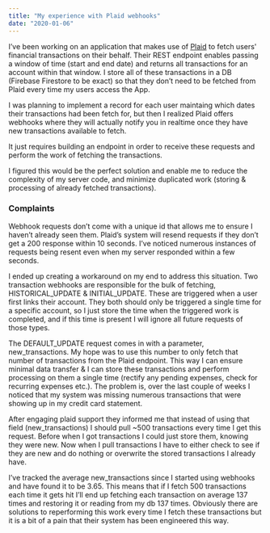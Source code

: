 ```yaml
---
title: "My experience with Plaid webhooks"
date: "2020-01-06"
---
```


I’ve been working on an application that makes use of [Plaid](https://plaid.com/) to fetch users' financial transactions on their behalf. Their REST endpoint enables passing a window of time (start and end date) and returns all transactions for an account within that window. I store all of these transactions in a DB (Firebase Firestore to be exact) so that they don’t need to be fetched from Plaid every time my users access the App.

I was planning to implement a record for each user maintaing which dates their transactions had been fetch for, but then I realized Plaid offers webhooks where they will actually notify you in realtime once they have new transactions available to fetch.

It just requires building an endpoint in order to receive these requests and perform the work of fetching the transactions.

I figured this would be the perfect solution and enable me to reduce the complexity of my server code, and minimize duplicated work (storing & processing of already fetched transactions).

### Complaints

Webhook requests don’t come with a unique id that allows me to ensure I haven’t already seen them. Plaid’s system will resend requests if they don’t get a 200 response within 10 seconds. I’ve noticed numerous instances of requests being resent even when my server responded within a few seconds.

I ended up creating a workaround on my end to address this situation. Two transaction webhooks are responsible for the bulk of fetching, HISTORICAL_UPDATE & INITIAL_UPDATE. These are triggered when a user first links their account. They both should only be triggered a single time for a specific account, so I just store the time when the triggered work is completed, and if this time is present I will ignore all future requests of those types.

The DEFAULT_UPDATE request comes in with a parameter, new_transactions. My hope was to use this number to only fetch that number of transactions from the Plaid endpoint. This way I can ensure minimal data transfer & I can store these transactions and perform processing on them a single time (rectify any pending expenses, check for recurring expenses etc.). The problem is, over the last couple of weeks I noticed that my system was missing numerous transactions that were showing up in my credit card statement.

After engaging plaid support they informed me that instead of using that field (new_transactions) I should pull ~500 transactions every time I get this request. Before when I got transactions I could just store them, knowing they were new. Now when I pull transactions I have to either check to see if they are new and do nothing or overwrite the stored transactions I already have.

I’ve tracked the average new_transactions since I started using webhooks and have found it to be 3.65. This means that if I fetch 500 transactions each time it gets hit I’ll end up fetching each transaction on average 137 times and restoring it or reading from my db 137 times. Obviously there are solutions to reperforming this work every time I fetch these transactions but it is a bit of a pain that their system has been engineered this way.
